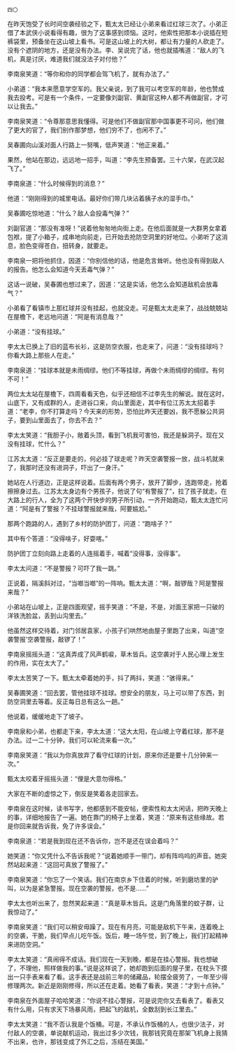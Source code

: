     四〇 

   在昨天饱受了长时间空袭经验之下，甄太太已经让小弟来看过红球三次了。小弟正借了本武侠小说看得有趣，很为了这事感到烦恼。这时，他索性把那本小说插在短裤袋里，预备坐在这山坡上看书。可是这山坡上的大树，都让有力量的人砍走了。没有个遮阴的地方，还是没有办法。李、吴说完了话，他也就插嘴道：“敌人的飞机，真是讨厌，难道我们就没法子对付他？”

   李南泉笑道：“等你和你的同学都会驾飞机了，就有办法了。”

   小弟道：“我本来愿意学空军的。我父亲说，到了我可以考空军的年龄，他也赞成我去投考。可是有一个条件，一定要像刘副官、黄副官这种人都不再做副官，才可以让我去。”

   李南泉笑道：“令尊那意思我懂得。可是他们不做副官那中国事更不可问，他们做了更大的官了，我们别作那梦想，他们穷不了，也闲不了。”

   吴春圃向山溪对面人行路上一努嘴，低声笑道：“他正来着。”

   果然，他站在那边，远远地一招手，叫道：“李先生预备罢。三十六架，在武汉起飞了。”

   李南泉道：“什么时候得到的消息？”

   他道：“刚刚得到的城里电话。最好你们带几块沾着胰子水的湿手巾。”

   吴春圃吃惊地道：“什么？敌人会投毒气弹？”

   刘副官道：“那没有准呀！”说着他匆匆地向街上走。在他后面就是一大群男女拿着包袱，提了小箱子，成串地向前走，已开始去抢防空洞里的好地位。小弟听了这消息，脸色变得苍白，扭转身，就要走。

   李南泉一把将他抓住，因道：“你别信他的话，他是危言耸听。他也没有得到敌人的报告。他怎么会知道今天丢毒气弹？”

   这话一说破，吴春圃也想过来了，因道：“这是实话，他怎么会知道敌机会放毒气？”

   小弟看了看镇市上那红球并没有挂起，也就没走。可是甄太太走来了，战战兢兢站在屋檐下，老远地问道：“阿是有消息哉？”

   小弟道：“没有挂球。”

   李太太已换上了旧的蓝布长衫，这是防空衣服，也走来了，问道：“没有挂球吗？你看大路上那些人在走。”

   李南泉道：“挂球本就是未雨绸缪。他们不等挂球，再做个未雨绸缪的绸缪。有何不可！”

   两位太太站在屋檐下，四周看看天色，似乎还相信不过李先生的解说。就在这时，山底下，又有成群的人，走进谷口来，向山里面走，其中有位江苏太太招着手道：“老李，你不打算走吗？今天来的形势，恐怕比昨天还要凶，我不愿躲公共洞子，要到山里面去了，你去不去？”

   李太太笑道：“我胆子小，敞着头顶，看到飞机我可害怕，我还是躲洞子。现在又没有挂球，忙什么？”

   江苏太太道：“反正是要走的，何必挂了球走呢？昨天空袭警报一放，战斗机就来了，我那时还没有进洞子，吓出了一身汗。”

   她站在人行道边，正是这样说着。后面有两个男子，放开了脚步，连跑带走，抢着擦擦身过去。江苏太太身边有个男孩子，他说了句“有警报了”，拉了孩子就走。在大路上的行人，全为了这两个开快步的男子所引动，一齐开始跑动，甄太太连忙问道：“阿是有了警报？不挂球警报就来哉，阿要尴尬。”

   那两个跑路的人，遇到了乡村的防护团丁，问道：“跑啥子？”

   其中有个答道：“没得啥子，好耍喀。”

   防护团丁立刻向路上走着的人连摇着手，喊着“没得事，没得事”。

   李太太问道：“不是警报？可吓了我一跳。”

   正说着，隔溪斜对过，“当啷当啷”的一阵响。甄太太道：“啊，敲锣哉？阿是警报来哉？”

   小弟站在山坡上，正是四面观望，摇手笑道：“不是，不是，对面王家把一只破的洋铁洗脸盆，丢到山沟里去。”

   他虽然这样交待着，对门邻居袁家，小孩子们哄然地由屋子里跑了出来，叫道“空袭警报’空袭警报，敲锣了！”

   李南泉摇摇头道：“这真弄成了风声鹤唳，草木皆兵。这空袭对于人民心理上发生的作用，实在太大了。”

   李太太苦笑了一下。甄太太牵着她的手，抖了两抖，笑道：“骇得来。”

   吴春圃笑道：“回去罢，管他挂球不挂球。想安全的朋友，马上可以带了东西，到防空洞里去等着。反正每日总有这么一趟。”

   他说着，缓缓地走下了坡子。

   李南泉和小弟，也都走下来，李太太道：“这大太阳，在山坡上守着红球，那不是办法。过一二十分钟，我们可以轮流来看一次。”

   李南泉笑道：“我以为你真放弃了看守红球的计划，原来你还是要十几分钟来一次。”

   甄太太咬着牙摇摇头道：“俚是大意勿得格。”

   大家在不断的虚惊之下，倒反是笑着各走回家去。

   李南泉在这时候，读书写字，他都感到不能安帖，便索性和太太闲话，把昨天晚上的事，详细地报告了一遍。她在靠门的椅子上坐着，笑道：“原来有这些缘故。若是你回来就告诉我，免了许多误会。”

   李南泉道：“若是我到现在还不告诉你，岂不是还在误会着吗？”

   她笑道：“你又凭什么不告诉我呢？”说着她顺手一带门，却有阵呜呜的声音。她突然站起来道：“这回可真放了警报了。”

   李南泉笑道：“你忘了一个笑话。我们在南京乡下住着的时候，听到磨坊里的驴叫，以为是紧急警报。现在空袭的警报，也不是……”

   李太太也听出来了，忽然笑起来道：“真是草木皆兵。这是门角落里的蚊子群，让我惊动了。”

   李南泉笑道：“我们可以稍安毋躁了。现在有月亮，可能是敌机下午来，连着晚上的空袭，干脆，我们早点儿吃午饭。饭后，睡一场午觉，到了晚上，我们打起精神来进防空洞。”

   李太太笑道：“真闹得不成话。我们现在一天到晚，都是在挂心警报。我也想破了，不理他，照样做我的事。”说是这样说了，她却跑到后面的屋子里，在枕头下摸出一只手表来看了看。这手表还是战前三年的储藏品，轮摆全疲劳了，一年至少得修理两次。新近是刚刚修得，所以还在走着。她看了看表，笑道：“才到十点钟。”

   李南泉在外面屋子哈哈笑道：“你说不挂心警报，可是说完你又去看表了。看表又有什么用，只有求天下场暴风雨，把起飞的敌机，全数刮到长江里去。”

   李太太笑道：“我不否认我是个饭桶。可是，不承认作饭桶的人，也很少法子，对付敌人的空袭，单说献机运动，我出过多少次钱，我那钱究竟在那架飞机身上我猜不出来，也许，那钱变成了外汇之后，冻结在美国。”

